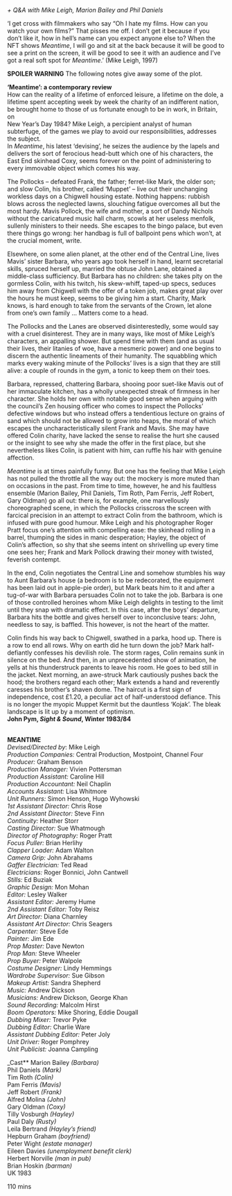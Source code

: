 

_+ Q&A with Mike Leigh, Marion Bailey and Phil Daniels_

‘I get cross with filmmakers who say “Oh I hate my films. How can you watch your own films?” That pisses me off. I don’t get it because if you don’t like it, how in hell’s name can you expect anyone else to? When the NFT shows _Meantime_, I will go and sit at the back because it will be good to see a print on the screen, it will be good to see it with an audience and I’ve got a real soft spot for _Meantime_.’ (Mike Leigh, 1997)

**SPOILER WARNING** The following notes give away some of the plot.

**‘Meantime’: a contemporary review**  
How can the reality of a lifetime of enforced leisure, a lifetime on the dole, a lifetime spent accepting week by week the charity of an indifferent nation, be brought home to those of us fortunate enough to be in work, in Britain, on  
New Year’s Day 1984? Mike Leigh, a percipient analyst of human subterfuge, of the games we play to avoid our responsibilities, addresses the subject.  
In _Meantime_, his latest ‘devising’, he seizes the audience by the lapels and delivers the sort of ferocious head-butt which one of his characters, the East End skinhead Coxy, seems forever on the point of administering to every immovable object which comes his way.

The Pollocks – defeated Frank, the father; ferret-like Mark, the older son; and slow Colin, his brother, called ‘Muppet’ – live out their unchanging workless days on a Chigwell housing estate. Nothing happens: rubbish blows across the neglected lawns, slouching fatigue overcomes all but the most hardy. Mavis Pollock, the wife and mother, a sort of Dandy Nichols without the caricatured music hall charm, scowls at her useless menfolk, sullenly ministers to their needs. She escapes to the bingo palace, but even there things go wrong: her handbag is full of ballpoint pens which won’t, at the crucial moment, write.

Elsewhere, on some alien planet, at the other end of the Central Line, lives Mavis’ sister Barbara, who years ago took herself in hand, learnt secretarial skills, spruced herself up, married the obtuse John Lane, obtained a middle-class sufficiency. But Barbara has no children: she takes pity on the gormless Colin, with his twitch, his skew-whiff, taped-up specs, seduces him away from Chigwell with the offer of a token job, makes great play over the hours he must keep, seems to be giving him a start. Charity, Mark knows, is hard enough to take from the servants of the Crown, let alone from one’s own family ... Matters come to a head.

The Pollocks and the Lanes are observed disinterestedly, some would say with a cruel disinterest. They are in many ways, like most of Mike Leigh’s characters, an appalling shower. But spend time with them (and as usual their lives, their litanies of woe, have a mesmeric power) and one begins to discern the authentic lineaments of their humanity. The squabbling which marks every waking minute of the Pollocks’ lives is a sign that they are still alive: a couple of rounds in the gym, a tonic to keep them on their toes.

Barbara, repressed, chattering Barbara, shooing poor suet-like Mavis out of her immaculate kitchen, has a wholly unexpected streak of firmness in her character. She holds her own with notable good sense when arguing with the council’s Zen housing officer who comes to inspect the Pollocks’ defective windows but who instead offers a tendentious lecture on grains of sand which should not be allowed to grow into heaps, the moral of which escapes the uncharacteristically silent Frank and Mavis. She may have offered Colin charity, have lacked the sense to realise the hurt she caused or the insight to see why she made the offer in the first place, but she nevertheless likes Colin, is patient with him, can ruffle his hair with genuine affection.

_Meantime_ is at times painfully funny. But one has the feeling that Mike Leigh has not pulled the throttle all the way out: the mockery is more muted than on occasions in the past. From time to time, however, he and his faultless ensemble (Marion Bailey, Phil Daniels, Tim Roth, Pam Ferris, Jeff Robert,  
Gary Oldman) go all out: there is, for example, one marvellously choreographed scene, in which the Pollocks crisscross the screen with farcical precision in an attempt to extract Colin from the bathroom, which is infused with pure good humour. Mike Leigh and his photographer Roger Pratt focus one’s attention with compelling ease: the skinhead rolling in a barrel, thumping the sides in manic desperation; Hayley, the object of Colin’s affection, so shy that she seems intent on shrivelling up every time one sees her; Frank and Mark Pollock drawing their money with twisted, feverish contempt.

In the end, Colin negotiates the Central Line and somehow stumbles his way to Aunt Barbara’s house (a bedroom is to be redecorated, the equipment has been laid out in apple-pie order), but Mark beats him to it and after a tug-of-war with Barbara persuades Colin not to take the job. Barbara is one of those controlled heroines whom Mike Leigh delights in testing to the limit until they snap with dramatic effect. In this case, after the boys’ departure, Barbara hits the bottle and gives herself over to inconclusive tears: John, needless to say, is baffled. This however, is not the heart of the matter.

Colin finds his way back to Chigwell, swathed in a parka, hood up. There is a row to end all rows. Why on earth did he turn down the job? Mark half-defiantly confesses his devilish role. The storm rages, Colin remains sunk in silence on the bed. And then, in an unprecedented show of animation, he yells at his thunderstruck parents to leave his room. He goes to bed still in the jacket.  Next morning, an awe-struck Mark cautiously pushes back the hood; the brothers regard each other; Mark extends a hand and reverently caresses his brother’s shaven dome. The haircut is a first sign of independence, cost £1.20, a peculiar act of half-understood defiance. This is no longer the myopic Muppet Kermit but the dauntless ‘Kojak’. The bleak landscape is lit up by a moment of optimism.  
**John Pym, _Sight & Sound_, Winter 1983/84**
<br><br>

**MEANTIME**  
_Devised/Directed by_:  Mike Leigh  
_Production Companies:_ Central Production, Mostpoint, Channel Four  
_Producer:_ Graham Benson  
_Production Manager:_ Vivien Pottersman  
_Production Assistant:_ Caroline Hill  
_Production Accountant:_ Neil Chaplin  
_Accounts Assistant:_ Lisa Whitmore  
_Unit Runners:_ Simon Henson, Hugo Wyhowski  
_1st Assistant Director:_ Chris Rose  
_2nd Assistant Director:_ Steve Finn  
_Continuity:_ Heather Storr  
_Casting Director:_ Sue Whatmough  
_Director of Photography:_ Roger Pratt  
_Focus Puller:_ Brian Herlihy  
_Clapper Loader:_ Adam Walton  
_Camera Grip:_ John Abrahams  
_Gaffer Electrician:_ Ted Read  
_Electricians:_ Roger Bonnici, John Cantwell  
_Stills:_ Ed Buziak  
_Graphic Design:_ Mon Mohan  
_Editor:_ Lesley Walker  
_Assistant Editor:_ Jeremy Hume  
_2nd Assistant Editor:_ Toby Reisz  
_Art Director:_ Diana Charnley  
_Assistant Art Director:_ Chris Seagers  
_Carpenter:_ Steve Ede  
_Painter:_ Jim Ede  
_Prop Master:_ Dave Newton  
_Prop Man:_ Steve Wheeler  
_Prop Buyer:_ Peter Walpole  
_Costume Designer:_ Lindy Hemmings  
_Wardrobe Supervisor:_ Sue Gibson  
_Makeup Artist:_ Sandra Shepherd  
_Music:_ Andrew Dickson  
_Musicians:_ Andrew Dickson, George Khan  
_Sound Recording:_ Malcolm Hirst  
_Boom Operators:_ Mike Shoring, Eddie Dougall  
_Dubbing Mixer:_ Trevor Pyke  
_Dubbing Editor:_ Charlie Ware  
_Assistant Dubbing Editor:_ Peter Joly  
_Unit Driver:_ Roger Pomphrey  
_Unit Publicist:_ Joanna Campling  

_Cast**
Marion Bailey _(Barbara)_  
Phil Daniels _(Mark)_  
Tim Roth _(Colin)_  
Pam Ferris _(Mavis)_  
Jeff Robert _(Frank)_  
Alfred Molina _(John)_  
Gary Oldman _(Coxy)_  
Tilly Vosburgh _(Hayley)_  
Paul Daly _(Rusty)_  
Leila Bertrand _(Hayley’s friend)_  
Hepburn Graham _(boyfriend)_  
Peter Wight _(estate manager)_  
Eileen Davies _(unemployment benefit clerk)_  
Herbert Norville _(man in pub)_  
Brian Hoskin _(barman)_  
UK 1983

110 mins
<!--stackedit_data:
eyJoaXN0b3J5IjpbMTMyNzQ0MzY5NF19
-->